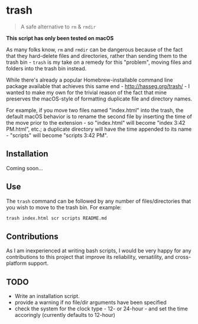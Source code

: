 # trash
> A safe alternative to `rm` & `rmdir`

**This script has only been tested on macOS**

As many folks know, `rm` and `rmdir` can be dangerous because of the fact that they hard-delete files and directories, rather than sending them to the trash bin - `trash` is my take on a remedy for this "problem", moving files and folders into the trash bin instead.

While there's already a popular Homebrew-installable command line package available that achieves this same end - http://hasseg.org/trash/ - I wanted to make my own for the trivial reason of the fact that mine preserves the macOS-style of formatting duplicate file and directory names.

For example, if you move two files named "index.html" into the trash, the default macOS behavior is to rename the second file by inserting the time of the move prior to the extension - so "index.html" will become "index 3:42 PM.html", etc.; a duplicate directory will have the time appended to its name - "scripts" will become "scripts 3:42 PM".

## Installation

Coming soon...

## Use

The `trash` command can be followed by any number of files/directories that you wish to move to the trash bin. For example:

```bash
trash index.html scr scripts README.md
```

## Contributions

As I am inexperienced at writing bash scripts, I would be very happy for any contributions to this project that improve its reliability, versatility, and cross-platform support.

## TODO

- Write an installation script.
- provide a warning if no file/dir arguments have been specified
- check the system for the clock type - 12- or 24-hour - and set the time accoringly (currently defaults to 12-hour)
